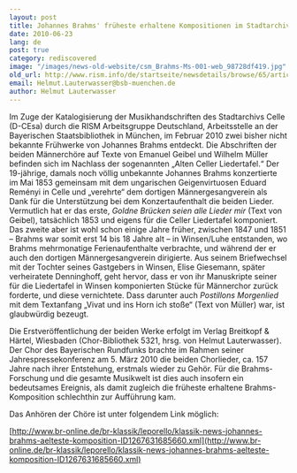 ```yaml
---
layout: post
title: Johannes Brahms' früheste erhaltene Kompositionen im Stadtarchiv Celle entdeckt
date: 2010-06-23
lang: de
post: true
category: rediscovered
image: "/images/news-old-website/csm_Brahms-Ms-001-web_98728df419.jpg"
old_url: http://www.rism.info/de/startseite/newsdetails/browse/65/article/64/two-previously-unknown-works-by-johannes-brahms-discovered.html
email: Helmut.Lauterwasser@bsb-muenchen.de
author: Helmut Lauterwasser
---
```


Im Zuge der Katalogisierung der Musikhandschriften des Stadtarchivs Celle (D-CEsa) durch die RISM Arbeitsgruppe Deutschland, Arbeitsstelle an der Bayerischen Staatsbibliothek in München, im Februar 2010 zwei bisher nicht bekannte Frühwerke von Johannes Brahms entdeckt. Die Abschriften der beiden Männerchöre auf Texte von Emanuel Geibel und Wilhelm Müller befinden sich im Nachlass der sogenannten „Alten Celler Liedertafel.“ Der 19-jährige, damals noch völlig unbekannte Johannes Brahms konzertierte im Mai 1853 gemeinsam mit dem ungarischen Geigenvirtuosen Eduard Reményi in Celle und „verehrte“ dem dortigen Männergesangverein als Dank für die Unterstützung bei dem Konzertaufenthalt die beiden Lieder. Vermutlich hat er das erste, _Goldne Brücken seien alle Lieder mir_ (Text von Geibel), tatsächlich 1853 und eigens für die Celler Liedertafel komponiert. Das zweite aber ist wohl schon einige Jahre früher, zwischen 1847 und 1851 – Brahms war somit erst 14 bis 18 Jahre alt – in Winsen/Luhe entstanden, wo Brahms mehrmonatige Ferienaufenthalte verbrachte, und während der er auch den dortigen Männergesangverein dirigierte. Aus seinem Briefwechsel mit der Tochter seines Gastgebers in Winsen, Elise Giesemann, später verheiratete Denninghoff, geht hervor, dass er von ihr Manuskripte seiner für die Liedertafel in Winsen komponierten Stücke für Männerchor zurück forderte, und diese vernichtete. Dass darunter auch _Postillons Morgenlied_ mit dem Textanfang „Vivat und ins Horn ich stoße“ (Text von Müller) war, ist glaubwürdig bezeugt.

Die Erstveröffentlichung der beiden Werke erfolgt im Verlag Breitkopf & Härtel, Wiesbaden (Chor-Bibliothek 5321, hrsg. von Helmut Lauterwasser). Der Chor des Bayerischen Rundfunks brachte im Rahmen seiner Jahrespressekonferenz am 5. März 2010 die beiden Chorlieder, ca. 157 Jahre nach ihrer Entstehung, erstmals wieder zu Gehör. Für die Brahms-Forschung und die gesamte Musikwelt ist dies auch insofern ein bedeutsames Ereignis, als damit zugleich die früheste erhaltene Brahms-Komposition schlechthin zur Aufführung kam.

Das Anhören der Chöre ist unter folgendem Link möglich:

[http://www.br-online.de/br-klassik/leporello/klassik-news-johannes-brahms-aelteste-komposition-ID1267631685660.xml](http://www.br-online.de/br-klassik/leporello/klassik-news-johannes-brahms-aelteste-komposition-ID1267631685660.xml)